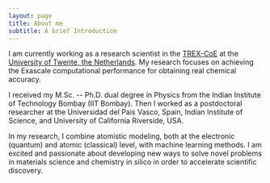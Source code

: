 ```yaml
---
layout: page
title: About me
subtitle: A brief Introduction
---
```


I am currently working as a research scientist in the [TREX-CoE](https://trex-coe.eu) at the [University of Twente, the Netherlands](https://www.utwente.nl). My research focuses on achieving the Exascale computational performance for obtaining real chemical accuracy.

I received my M.Sc. -- Ph.D. dual degree in Physics from the Indian Institute of Technology Bombay (IIT Bombay). Then I worked as a postdoctoral researcher at the Universidad del Pais Vasco, Spain, Indian Institute of Science, and University of California Riverside, USA.

In my research, I combine atomistic modeling, both at the electronic (quantum) and atomic (classical) level, with machine learning methods. I am excited and passionate about developing new ways to solve novel problems in materials science and chemistry in silico in order to accelerate scientific discovery.


